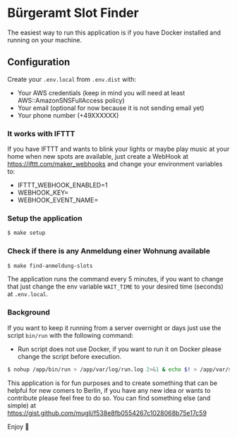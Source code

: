 Bürgeramt Slot Finder
===

The easiest way to run this application is if you have Docker installed and running on your machine.

## Configuration

Create your `.env.local` from `.env.dist` with: 
 - Your AWS credentials (keep in mind you will need at least AWS::AmazonSNSFullAccess policy)
 - Your email (optional for now because it is not sending email yet)
 - Your phone number (+49XXXXXX)
  
### It works with IFTTT

If you have IFTTT and wants to blink your lights or maybe play music at your home when new spots are available,
just create a WebHook at https://ifttt.com/maker_webhooks and change your environment variables to:
  - IFTTT_WEBHOOK_ENABLED=1
  - WEBHOOK_KEY=<your key>
  - WEBHOOK_EVENT_NAME=<your event name>

### Setup the application
```bash
$ make setup
```

### Check if there is any Anmeldung einer Wohnung available
```bash
$ make find-anmeldung-slots
```

The application runs the command every 5 minutes, if you want to change that just change the env variable `WAIT_TIME` to your desired time (seconds) at `.env.local`.

### Background

If you want to keep it running from a server overnight or days just use the script `bin/run` with the following command:
* Run script does not use Docker, if you want to run it on Docker please change the script before execution.

```bash
$ nohup /app/bin/run > /app/var/log/run.log 2>&1 & echo $! > /app/var/save_pid.txt
``` 

This application is for fun purposes and to create something that can be helpful for new comers to Berlin, if you have any new idea or wants to contribute please feel free to do so.
You can find something else (and simple) at https://gist.github.com/mugli/f538e8fb0554267c1028068b75e17c59
  
Enjoy :beers:
